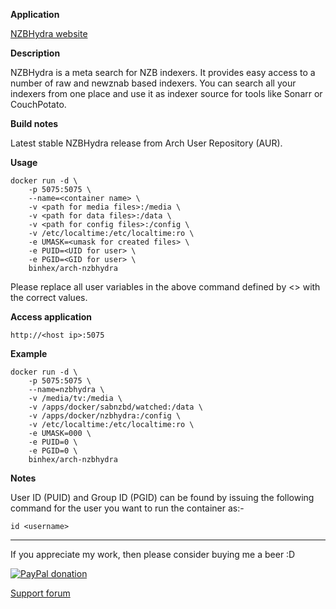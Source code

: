 **Application**

[NZBHydra website](https://github.com/theotherp/nzbhydra)

**Description**

NZBHydra is a meta search for NZB indexers. It provides easy access to a number of raw and newznab based indexers. You can search all your indexers from one place and use it as indexer source for tools like Sonarr or CouchPotato.

**Build notes**

Latest stable NZBHydra release from Arch User Repository (AUR).

**Usage**
```
docker run -d \
    -p 5075:5075 \
    --name=<container name> \
    -v <path for media files>:/media \
    -v <path for data files>:/data \
    -v <path for config files>:/config \
    -v /etc/localtime:/etc/localtime:ro \
    -e UMASK=<umask for created files> \
    -e PUID=<UID for user> \
    -e PGID=<GID for user> \
    binhex/arch-nzbhydra
```

Please replace all user variables in the above command defined by <> with the correct values.

**Access application**

`http://<host ip>:5075`

**Example**
```
docker run -d \
    -p 5075:5075 \
    --name=nzbhydra \
    -v /media/tv:/media \
    -v /apps/docker/sabnzbd/watched:/data \
    -v /apps/docker/nzbhydra:/config \
    -v /etc/localtime:/etc/localtime:ro \
    -e UMASK=000 \
    -e PUID=0 \
    -e PGID=0 \
    binhex/arch-nzbhydra
```

**Notes**

User ID (PUID) and Group ID (PGID) can be found by issuing the following command for the user you want to run the container as:-

```
id <username>
```
___
If you appreciate my work, then please consider buying me a beer  :D

[![PayPal donation](https://www.paypal.com/en_US/i/btn/btn_donate_SM.gif)](https://www.paypal.com/cgi-bin/webscr?cmd=_s-xclick&hosted_button_id=MM5E27UX6AUU4)

[Support forum](https://forums.lime-technology.com/topic/62378-support-binhex-nzbhydra/)
